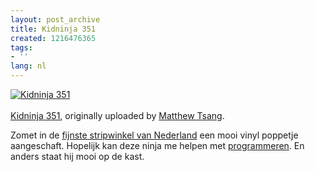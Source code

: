 ```yaml
---
layout: post_archive
title: Kidninja 351
created: 1216476365
tags:
- ''
lang: nl
---
```

[![Kidninja 351](http://farm3.static.flickr.com/2412/2317032615_b477616316.jpg)](http://www.flickr.com/photos/matthew_tsang/2317032615/ "flickr photo")<br /><br />
[Kidninja 351](http://www.flickr.com/photos/matthew_tsang/2317032615/), originally uploaded by [Matthew Tsang](http://www.flickr.com/people/matthew_tsang/).

Zomet in de [fijnste stripwinkel van Nederland](http://www.senorhernandez.com/) een mooi vinyl poppetje aangeschaft. Hopelijk kan deze ninja me helpen met [programmeren](http://www.thinkgeek.com/tshirts/itdepartment/5e89/). En anders staat hij mooi op de kast.
<!--break-->

